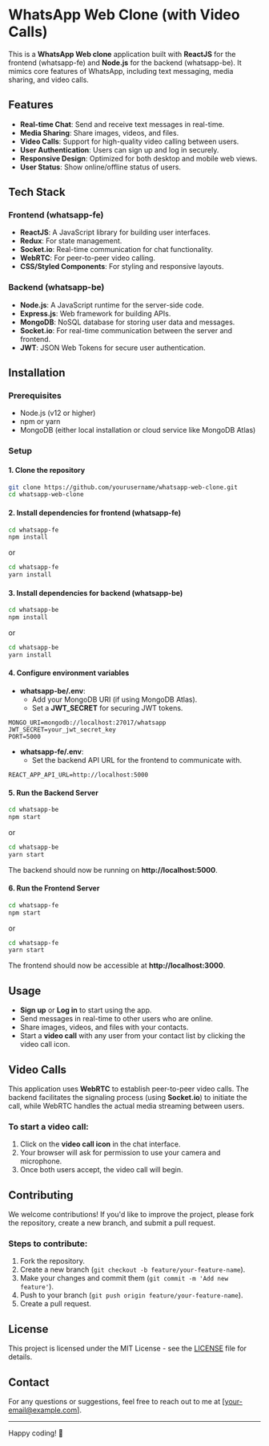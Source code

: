 # WhatsApp Web Clone (with Video Calls)

This is a **WhatsApp Web clone** application built with **ReactJS** for the frontend (whatsapp-fe) and **Node.js** for the backend (whatsapp-be). It mimics core features of WhatsApp, including text messaging, media sharing, and video calls.

## Features

- **Real-time Chat**: Send and receive text messages in real-time.
- **Media Sharing**: Share images, videos, and files.
- **Video Calls**: Support for high-quality video calling between users.
- **User Authentication**: Users can sign up and log in securely.
- **Responsive Design**: Optimized for both desktop and mobile web views.
- **User Status**: Show online/offline status of users.

## Tech Stack

### Frontend (whatsapp-fe)

- **ReactJS**: A JavaScript library for building user interfaces.
- **Redux**: For state management.
- **Socket.io**: Real-time communication for chat functionality.
- **WebRTC**: For peer-to-peer video calling.
- **CSS/Styled Components**: For styling and responsive layouts.

### Backend (whatsapp-be)

- **Node.js**: A JavaScript runtime for the server-side code.
- **Express.js**: Web framework for building APIs.
- **MongoDB**: NoSQL database for storing user data and messages.
- **Socket.io**: For real-time communication between the server and frontend.
- **JWT**: JSON Web Tokens for secure user authentication.

## Installation

### Prerequisites

- Node.js (v12 or higher)
- npm or yarn
- MongoDB (either local installation or cloud service like MongoDB Atlas)

### Setup

#### 1. Clone the repository

```bash
git clone https://github.com/yourusername/whatsapp-web-clone.git
cd whatsapp-web-clone
```

#### 2. Install dependencies for frontend (whatsapp-fe)

```bash
cd whatsapp-fe
npm install
```

or

```bash
cd whatsapp-fe
yarn install
```

#### 3. Install dependencies for backend (whatsapp-be)

```bash
cd whatsapp-be
npm install
```

or

```bash
cd whatsapp-be
yarn install
```

#### 4. Configure environment variables

- **whatsapp-be/.env**:
  - Add your MongoDB URI (if using MongoDB Atlas).
  - Set a **JWT_SECRET** for securing JWT tokens.

```env
MONGO_URI=mongodb://localhost:27017/whatsapp
JWT_SECRET=your_jwt_secret_key
PORT=5000
```

- **whatsapp-fe/.env**:
  - Set the backend API URL for the frontend to communicate with.

```env
REACT_APP_API_URL=http://localhost:5000
```

#### 5. Run the Backend Server

```bash
cd whatsapp-be
npm start
```

or

```bash
cd whatsapp-be
yarn start
```

The backend should now be running on **http://localhost:5000**.

#### 6. Run the Frontend Server

```bash
cd whatsapp-fe
npm start
```

or

```bash
cd whatsapp-fe
yarn start
```

The frontend should now be accessible at **http://localhost:3000**.

## Usage

- **Sign up** or **Log in** to start using the app.
- Send messages in real-time to other users who are online.
- Share images, videos, and files with your contacts.
- Start a **video call** with any user from your contact list by clicking the video call icon.

## Video Calls

This application uses **WebRTC** to establish peer-to-peer video calls. The backend facilitates the signaling process (using **Socket.io**) to initiate the call, while WebRTC handles the actual media streaming between users.

### To start a video call:

1. Click on the **video call icon** in the chat interface.
2. Your browser will ask for permission to use your camera and microphone.
3. Once both users accept, the video call will begin.

## Contributing

We welcome contributions! If you'd like to improve the project, please fork the repository, create a new branch, and submit a pull request.

### Steps to contribute:

1. Fork the repository.
2. Create a new branch (`git checkout -b feature/your-feature-name`).
3. Make your changes and commit them (`git commit -m 'Add new feature'`).
4. Push to your branch (`git push origin feature/your-feature-name`).
5. Create a pull request.

## License

This project is licensed under the MIT License - see the [LICENSE](LICENSE) file for details.

## Contact

For any questions or suggestions, feel free to reach out to me at [your-email@example.com].

---

Happy coding! 🎉
